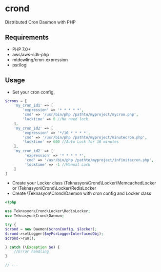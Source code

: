 # crond
Distributed Cron Daemon with PHP

## Requirements
* PHP 7.0+
* aws/aws-sdk-php
* mtdowling/cron-expression
* psr/log

## Usage

- Set your cron config,
``` php
$crons = [
    'my_cron_id1' => [
        'expression' => '* * * * *',
        'cmd' => '/usr/bin/php /pathto/myproject/mycron.php',
        'locktime' => 0 //No need lock
    ],
    'my_cron_id2' => [
        'expression' => '*/10 * * * *',
        'cmd' => '/usr/bin/php /pathto/myproject/minutecron.php',
        'locktime' => 600 //Auto Lock for 10 minutes
    ],
    'my_cron_id2' => [
         'expression' => '* * * * *',
         'cmd' => '/usr/bin/php /pathto/myproject/infinitecron.php',
         'locktime' => -1 //Manual Lock
    ]
]
```
- Create your Locker class \Teknasyon\Crond\Locker\MemcachedLocker or \Teknasyon\Crond\Locker\RedisLocker
- Create \Teknasyon\Crond\Daemon with cron config and Locker class

``` php
<?php

use Teknasyon\Crond\Locker\RedisLocker;
use Teknasyon\Crond\Daemon;

try {
$crond = new Daemon($cronConfig, $locker);
$crond->setLogger($myPsrLoggerInterfacedObj);
$crond->run();

} catch (\Exception $e) {
    //Error handling
}

// ...
```


